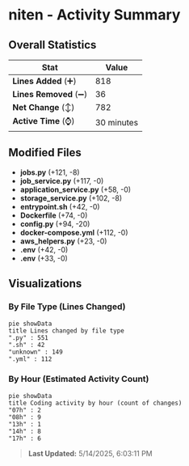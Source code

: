# niten - Activity Summary 

## Overall Statistics

| Stat                   | Value                                                             |
| ---------------------- | ----------------------------------------------------------------- |
| **Lines Added** (➕)   | 818                                          |
| **Lines Removed** (➖) | 36                                        |
| **Net Change** (↕)    | 782                |
| **Active Time** (⌚)   | 30 minutes |


## Modified Files
- **jobs.py** (+121, -8)
- **job_service.py** (+117, -0)
- **application_service.py** (+58, -0)
- **storage_service.py** (+102, -8)
- **entrypoint.sh** (+42, -0)
- **Dockerfile** (+74, -0)
- **config.py** (+94, -20)
- **docker-compose.yml** (+112, -0)
- **aws_helpers.py** (+23, -0)
- **.env** (+42, -0)
- **.env** (+33, -0)

## Visualizations

### By File Type (Lines Changed)

```mermaid
pie showData
title Lines changed by file type
".py" : 551
".sh" : 42
"unknown" : 149
".yml" : 112
```

### By Hour (Estimated Activity Count)

```mermaid
pie showData
title Coding activity by hour (count of changes)
"07h" : 2
"08h" : 9
"13h" : 1
"14h" : 8
"17h" : 6
```


> **Last Updated:** 5/14/2025, 6:03:11 PM